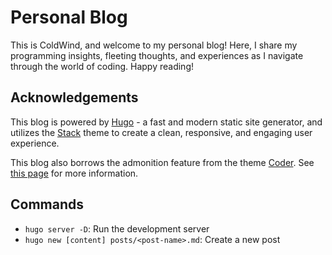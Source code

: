 # Personal Blog

This is ColdWind, and welcome to my personal blog! Here, I share my programming insights, fleeting thoughts, and experiences as I navigate through the world of coding. Happy reading!

## Acknowledgements

This blog is powered by [Hugo](https://gohugo.io/) - a fast and modern static site generator, and utilizes the [Stack](https://github.com/CaiJimmy/hugo-theme-stack) theme to create a clean, responsive, and engaging user experience.

This blog also borrows the admonition feature from the theme [Coder](https://github.com/luizdepra/hugo-coder). See [this page](https://hugo-coder.netlify.app/posts/more-rich-content/) for more information.

## Commands

- `hugo server -D`: Run the development server
- `hugo new [content] posts/<post-name>.md`: Create a new post